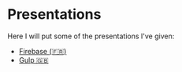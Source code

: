 # Presentations

Here I will put some of the presentations I've given:

* [Firebase (🇫🇷)](firebase)
* [Gulp 🇬🇧](gulp)
